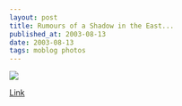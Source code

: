 ```yaml
---
layout: post
title: Rumours of a Shadow in the East...
published_at: 2003-08-13
date: 2003-08-13
tags: moblog photos
---
```


[![](3f39e8540f590_thumb_shadow_in_atlanta.jpeg)](http://dietrich.ganx4.com/images/moblog/3f39e8540f590_shadow_in_atlanta.jpeg)  

[Link]()  